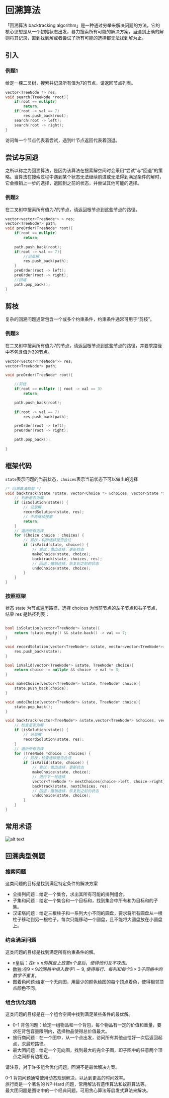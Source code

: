 # 回溯算法

「回溯算法 backtracking algorithm」是一种通过穷举来解决问题的方法，它的核心思想是从一个初始状态出发，暴力搜索所有可能的解决方案，当遇到正确的解则将其记录，直到找到解或者尝试了所有可能的选择都无法找到解为止。

## 引入

### 例题1

给定一棵二叉树，搜索并记录所有值为7的节点，请返回节点列表。

```c++
vector<TreeNode *> res;
void search(TreeNode *root){
    if(root == nullptr)
        return;
    if(root -> val == 7)
        res.push_back(root);
    search(root -> left);
    search(root -> right);
}
```

访问每一个节点代表着尝试，遇到叶节点返回代表着回退。

## 尝试与回退

之所以称之为回溯算法，是因为该算法在搜索解空间时会采用“尝试”与“回退”的策略。当算法在搜索过程中遇到某个状态无法继续前进或无法得到满足条件的解时，它会撤销上一步的选择，退回到之前的状态，并尝试其他可能的选择。

### 例题2

在二叉树中搜索所有值为7的节点，请返回根节点到这些节点的路径。

```c++
vector<vector<TreeNode*> > res;
vector<TreeNode*> path;
void preOrder(TreeNode* root){
    if(root == nullptr)
        return;
    
    path.push_back(root);
    if(root -> val == 7){
        //记录解
        res.push_back(path);
    }
    preOrder(root -> left);
    preOrder(root -> right);
    //回退
    path.pop_back();
}
```

## 剪枝

复杂的回溯问题通常包含一个或多个约束条件，约束条件通常可用于“剪枝”。

### 例题3

在二叉树中搜索所有值为7的节点，请返回根节点到这些节点的路径，并要求路径中不包含值为3的节点。

```c++
vector<vector<TreeNode*>> res;
vector<TreeNode*> path;

void preOrder(TreeNode* root){

    //剪枝
    if(root == nullptr || root -> val == 3)
        return;

    path.push_back(root);
    
    if(root -> val == 7)
        res.push_back(path);

    preOrder(root -> left);
    preOrder(root -> right);

    path.pop_back();
    
}
```

## 框架代码

`state`表示问题的当前状态，`choices`表示当前状态下可以做出的选择

```c++
/* 回溯算法框架 */
void backtrack(State *state, vector<Choice *> &choices, vector<State *> &res) {
    // 判断是否为解
    if (isSolution(state)) {
        // 记录解
        recordSolution(state, res);
        // 不再继续搜索
        return;
    }
    // 遍历所有选择
    for (Choice choice : choices) {
        // 剪枝：判断选择是否合法
        if (isValid(state, choice)) {
            // 尝试：做出选择，更新状态
            makeChoice(state, choice);
            backtrack(state, choices, res);
            // 回退：撤销选择，恢复到之前的状态
            undoChoice(state, choice);
        }
    }
}
```

### 按照框架

状态 state 为节点遍历路径，选择 choices 为当前节点的左子节点和右子节点，结果 res 是路径列表：

```c++

bool isSolution(vector<TreeNode*> &state){
    return !state.empty() && state.back() -> val == 7;
}

void recordSolution(vector<TreeNode*> &state, vector<vector<TreeNode*>> &res){
    res.push_back(state);
}

bool isValid(vector<TreeNode*> &state, TreeNode* choice){
    return choice != nullptr && choice -> val != 3;
}

void makeChoice(vector<TreeNode*> &state, TreeNode* choice){
    state.push_back(choice);
}

void undoChoice(vector<TreeNode*> &state, TreeNode* choice){
    state.pop_back();
}

void backtrack(vector<TreeNode*> &state,vector<TreeNode*> &choices, vector<vector<TreeNode*>> &res){
    // 检查是否为解
    if (isSolution(state)) {
        // 记录解
        recordSolution(state, res);
    }
    // 遍历所有选择
    for (TreeNode *choice : choices) {
        // 剪枝：检查选择是否合法
        if (isValid(state, choice)) {
            // 尝试：做出选择，更新状态
            makeChoice(state, choice);
            // 进行下一轮选择
            vector<TreeNode *> nextChoices{choice->left, choice->right};
            backtrack(state, nextChoices, res);
            // 回退：撤销选择，恢复到之前的状态
            undoChoice(state, choice);
        }
    }
}
```

## 常用术语

![alt text](img/Snipaste_2024-03-09_22-56-51.png)

## 回溯典型例题

### 搜索问题

这类问题的目标是找到满足特定条件的解决方案

* 全排列问题：给定一个集合，求出其所有可能的排列组合。
* 子集和问题：给定一个集合和一个目标和，找到集合中所有和为目标和的子集。
* 汉诺塔问题：给定三根柱子和一系列大小不同的圆盘，要求将所有圆盘从一根柱子移动到另一根柱子，每次只能移动一个圆盘，且不能将大圆盘放在小圆盘上。

### 约束满足问题

这类问题的目标是找到满足所有约束条件的解。

* n皇后：$在n\times n的棋盘上放置n个皇后，使得他们互不攻击。$
* 数独:$在9\times 9的网格中填入数字1 \sim 9 ,使得每行、每列和每个3\times 3子网格中的数字不重复。$
* 图着色问题:给定一个无向图，用最少的颜色给图的每个顶点着色，使得相邻顶点颜色不同。

### 组合优化问题

这类问题的目标是在一个组合空间中找到满足某些条件的最优解。

* 0-1 背包问题：给定一组物品和一个背包，每个物品有一定的价值和重量，要求在背包容量限制内，选择物品使得总价值最大。
* 旅行商问题：在一个图中，从一个点出发，访问所有其他点恰好一次后返回起点，求最短路径。
* 最大团问题：给定一个无向图，找到最大的完全子图，即子图中的任意两个顶点之间都有边相连。

请注意，对于许多组合优化问题，回溯不是最优解决方案。

0-1 背包问题通常使用动态规划解决，以达到更高的时间效率。\
旅行商是一个著名的 NP-Hard 问题，常用解法有遗传算法和蚁群算法等。\
最大团问题是图论中的一个经典问题，可用贪心算法等启发式算法来解决。
